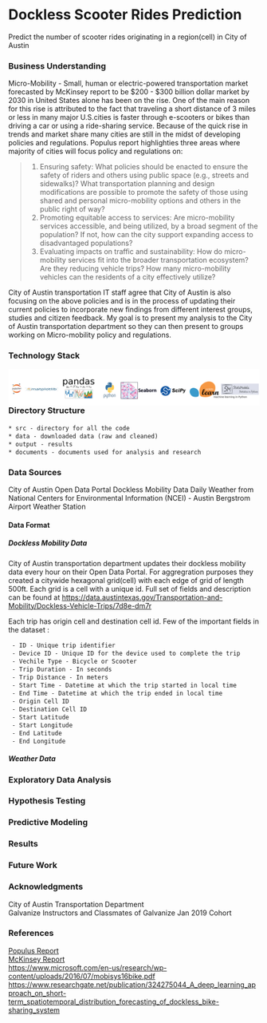 # Dockless Scooter Rides Prediction
Predict the number of scooter rides originating in a region(cell) in City of Austin


### Business Understanding
<div class="text-justify">
  
Micro-Mobility - Small, human or electric-powered transportation market forecasted by McKinsey report to be $200 - $300 billion dollar market by 2030 in United States alone has been on the rise. One of the main reason for this rise is attributed to the fact that traveling a short distance of 3 miles or less in many major U.S.cities is faster through e-scooters or bikes than driving a car or using a ride-sharing service. Because of the quick rise in trends and market share many cities are still in the midst of developing policies and regulations. Populus report highlighties three areas where majority of cities will focus policy and regulations on:
     
 > 1. Ensuring safety: What policies should be enacted to ensure the safety of riders and others using public space (e.g., streets and sidewalks)? What transportation planning and design modifications are possible to promote the safety of those using shared and personal micro-mobility options and others in the public right of way?
 > 2. Promoting equitable access to services: Are micro-mobility services accessible, and being utilized, by a broad segment of the population? If not, how can the city support expanding access to disadvantaged populations?
 > 3. Evaluating impacts on traffic and sustainability: How do micro-mobility services fit into the broader transportation ecosystem? Are they reducing vehicle trips? How many micro-mobility vehicles can the residents of a city effectively utilize?

City of Austin transportation IT staff agree that City of Austin is also focusing on the above policies and is in the process of updating their current policies to incorporate new findings from different interest groups, studies and citizen feedback. My goal is to present my analysis to the City of Austin transportation department so they can then present to groups working on Micro-mobility policy and regulations.

</div>

### Technology Stack
<img src="documents/images/technology_stack.png"
     alt="Technology Stack"
     style="float: left; margin-right: 10px;" />

### Directory Structure
    * src - directory for all the code
    * data - downloaded data (raw and cleaned)
    * output - results
    * documents - documents used for analysis and research
    
### Data Sources
City of Austin Open Data Portal Dockless Mobility Data 
Daily Weather from National Centers for Environmental Information (NCEI) - Austin Bergstrom Airport Weather Station

#### Data Format

##### Dockless Mobility Data
City of Austin transportation department updates their dockless mobility data every hour on their Open Data Portal. For aggregration purposes they created a citywide hexagonal grid(cell) with each edge of grid of length 500ft. Each grid is a cell with a unique id.  Full set of fields and description can be found at https://data.austintexas.gov/Transportation-and-Mobility/Dockless-Vehicle-Trips/7d8e-dm7r  
  
Each trip has origin cell and destination cell id. Few of the important fields in the dataset :

     - ID - Unique trip identifier
     - Device ID - Unique ID for the device used to complete the trip
     - Vechile Type - Bicycle or Scooter
     - Trip Duration - In seconds
     - Trip Distance - In meters
     - Start Time - Datetime at which the trip started in local time
     - End Time - Datetime at which the trip ended in local time
     - Origin Cell ID 
     - Destination Cell ID
     - Start Latitude
     - Start Longitude
     - End Latitude
     - End Longitude 

##### Weather Data

   
   

### Exploratory Data Analysis

### Hypothesis Testing

### Predictive Modeling

### Results

### Future Work
 

### Acknowledgments
  City of Austin Transportation Department  
  Galvanize Instructors and Classmates of Galvanize Jan 2019 Cohort

### References
<a href = "documents/Populus_MicroMobility_2018_Jul.pdf">Populus Report</a>  
<a href="https://www.mckinsey.com/industries/automotive-and-assembly/our-insights/micromobilitys-15000-mile-checkup">McKinsey Report</a>  
https://www.microsoft.com/en-us/research/wp-content/uploads/2016/07/mobisys16bike.pdf  
https://www.researchgate.net/publication/324275044_A_deep_learning_approach_on_short-term_spatiotemporal_distribution_forecasting_of_dockless_bike-sharing_system


